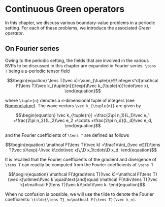 # Continuous Green operators

In this chapter, we discuss various boundary-value problems in a periodic
setting. For each of these problems, we introduce the associated *Green
operator*.

## On Fourier series

Owing to the periodic setting, the fields that are involved in the various BVPs
to be discussed in this chapter are expanded in Fourier series. ``\tens T``
being a ``Ω``-periodic tensor field

```math
\begin{equation}
  \tens T(\vec x)=\sum_{\tuple{n}∈\integers^d}\mathcal F(\tens T)(\vec
  k_{\tuple{n}})\exp(\I\vec k_{\tuple{n}}\cdot\vec x),
\end{equation}
```

where ``\tuple{n}`` denotes a ``d``-dimensional tuple of integers (see
[Nomenclature](@ref)). The wave vectors ``\vec k_{\tuple{n}}`` are given by

```math
\begin{equation}
  \vec k_{\tuple{n}}
  =\frac{2\pi n_1}{L_1}\vec e_1
  +\frac{2\pi n_2}{L_2}\vec e_2
  +\cdots
  +\frac{2\pi n_d}{L_d}\vec e_d,
\end{equation}
```

and the Fourier coefficients of ``\tens T`` are defined as follows

```math
\begin{equation}
  \mathcal F(\tens T)(\vec k)
  =\frac1V\int_{\vec x∈Ω}\tens T(\vec x)\exp(-\I\vec k\cdot\vec x)\,\D x_1\cdots\D x_d.
\end{equation}
```

It is recalled that the Fourier coefficients of the gradient and divergence of
``\tens T`` can readily be computed from the Fourier coefficients of ``\tens T``

```math
\begin{equation}
  \mathcal F(\tgrad\tens T)(\vec k)=\mathcal F(\tens T)(\vec k)\otimes\I\vec k
  \quad\text{and}\quad
  \mathcal F(\tdiv\tens T)(\vec k)=\mathcal F(\tens T)(\vec k)\cdot\I\vec k.
\end{equation}
```

When no confusion is possible, we will use the tilde to denote the Fourier
coefficients: ``\tilde{\tens T}_n=\mathcal F(\tens T)(\vec k_n)``.
